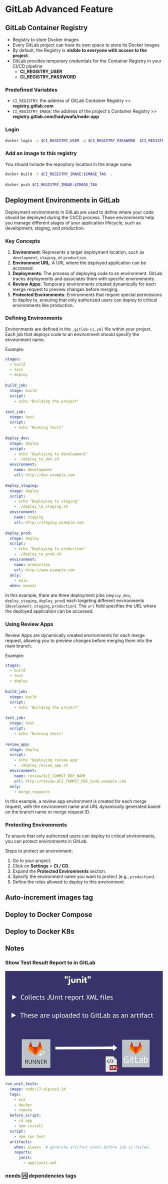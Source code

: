 # GitLab Advanced Feature

## GitLab Container Registry

- Registry to store Docker images
- Every GitLab project can have its own space to store its Docker images
- By default, the Registry is **visible to everyone with access to the project**.
- GitLab provides temporary credentials for the Container Registry in your CI/CD pipeline
  - **CI_REGISTRY_USER**
  - **CI_REGISTRY_PASSWORD**

### Predefined Variables

- `CI_REGISTRY`: the address of GitLab Container Registry >> **registry.gitlab.com**
- `CI_REGISTRY_IMAGE`: the address of the project's Container Registry >> **registry.gitlab.com/hadywafa/node-app**

### Login

```bash
docker login -u $CI_REGISTRY_USER -p $CI_REGISTRY_PASSWORD  $CI_REGISTRY
```

### Add an image to this registry

You should include the repository location in the image name.

```bash
docker build -t $CI_REGISTRY_IMAGE:$IMAGE_TAG  .
 
docker push $CI_REGISTRY_IMAGE:$IMAGE_TAG
```

## Deployment Environments in GitLab

Deployment environments in GitLab are used to define where your code should be deployed during the CI/CD process. These environments help you manage different stages of your application lifecycle, such as development, staging, and production.

### Key Concepts

1. **Environment**: Represents a target deployment location, such as `development`, `staging`, or `production`.
2. **Environment URL**: A URL where the deployed application can be accessed.
3. **Deployments**: The process of deploying code to an environment. GitLab tracks deployments and associates them with specific environments.
4. **Review Apps**: Temporary environments created dynamically for each merge request to preview changes before merging.
5. **Protected Environments**: Environments that require special permissions to deploy to, ensuring that only authorized users can deploy to critical environments like production.

### Defining Environments

Environments are defined in the `.gitlab-ci.yml` file within your project. Each job that deploys code to an environment should specify the environment name.

Example:

```yaml
stages:
  - build
  - test
  - deploy

build_job:
  stage: build
  script:
    - echo "Building the project"

test_job:
  stage: test
  script:
    - echo "Running tests"

deploy_dev:
  stage: deploy
  script:
    - echo "Deploying to development"
    - ./deploy_to_dev.sh
  environment:
    name: development
    url: http://dev.example.com

deploy_staging:
  stage: deploy
  script:
    - echo "Deploying to staging"
    - ./deploy_to_staging.sh
  environment:
    name: staging
    url: http://staging.example.com

deploy_prod:
  stage: deploy
  script:
    - echo "Deploying to production"
    - ./deploy_to_prod.sh
  environment:
    name: production
    url: http://www.example.com
  only:
    - main
  when: manual
```

In this example, there are three deployment jobs (`deploy_dev`, `deploy_staging`, `deploy_prod`) each targeting different environments (`development`, `staging`, `production`). The `url` field specifies the URL where the deployed application can be accessed.

### Using Review Apps

Review Apps are dynamically created environments for each merge request, allowing you to preview changes before merging them into the main branch.

Example:

```yaml
stages:
  - build
  - test
  - deploy

build_job:
  stage: build
  script:
    - echo "Building the project"

test_job:
  stage: test
  script:
    - echo "Running tests"

review_app:
  stage: deploy
  script:
    - echo "Deploying review app"
    - ./deploy_review_app.sh
  environment:
    name: review/$CI_COMMIT_REF_NAME
    url: http://review-$CI_COMMIT_REF_SLUG.example.com
  only:
    - merge_requests
```

In this example, a review app environment is created for each merge request, with the environment name and URL dynamically generated based on the branch name or merge request ID.

### Protecting Environments

To ensure that only authorized users can deploy to critical environments, you can protect environments in GitLab.

Steps to protect an environment:

1. Go to your project.
2. Click on **Settings** > **CI / CD**.
3. Expand the **Protected Environments** section.
4. Specify the environment name you want to protect (e.g., `production`).
5. Define the roles allowed to deploy to this environment.

## Auto-increment images tag

## Deploy to Docker Compose

## Deploy to Docker K8s

## Notes

### Show Test Result Report to in GitLab

![alt text](images/junit-test-report-inside-gitlab.png)

```yml
run_unit_tests:
  image: node:17-alpine3.14
  tags:
    - ec2
    - docker
    - remote
  before_script:
    - cd app
    - npm install
  script:
    - npm run test
  artifacts:
    when: always  # generate artifact event before job is failed. 
    reports:
      junit:
        - app/junit.xml
```

### needs 🆚 dependencies tags
